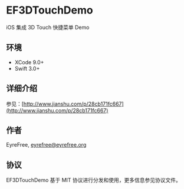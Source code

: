 # EF3DTouchDemo

iOS 集成 3D Touch 快捷菜单 Demo

## 环境

- XCode 9.0+
- Swift 3.0+

## 详细介绍

参见：[http://www.jianshu.com/p/28cb171fc667](http://www.jianshu.com/p/28cb171fc667)

## 作者

EyreFree, eyrefree@eyrefree.org

## 协议

EF3DTouchDemo 基于 MIT 协议进行分发和使用，更多信息参见协议文件。
